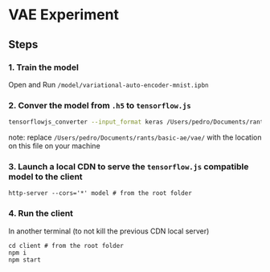 # VAE Experiment

## Steps

### 1. Train the model

Open and Run `/model/variational-auto-encoder-mnist.ipbn`

### 2. Conver the model from `.h5` to `tensorflow.js`

```bash
tensorflowjs_converter --input_format keras /Users/pedro/Documents/rants/basic-ae/vae/model/decoder_mlp_mnist.h5 /Users/pedro/Documents/rants/basic-ae/vae/model
```

note: replace `/Users/pedro/Documents/rants/basic-ae/vae/` with the location on this file on your machine

### 3. Launch a local CDN to serve the `tensorflow.js` compatible model to the client

```
http-server --cors='*' model # from the root folder
```

### 4. Run the client

In another terminal (to not kill the previous CDN local server)
```
cd client # from the root folder
npm i
npm start
```